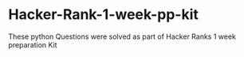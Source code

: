 # Hacker-Rank-1-week-pp-kit

These python Questions were solved as part of Hacker Ranks 1 week preparation Kit
